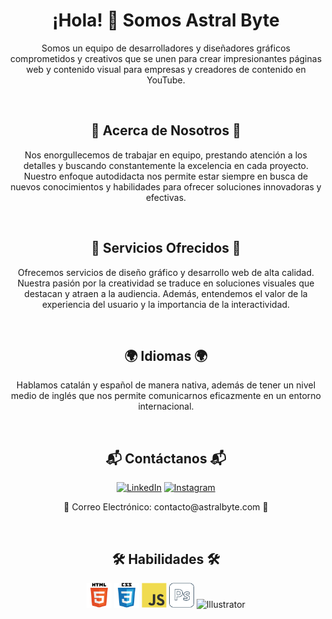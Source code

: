 <h1 align="center">¡Hola! 👋 Somos Astral Byte</h1>
<p align="center">Somos un equipo de desarrolladores y diseñadores gráficos comprometidos y creativos que se unen para crear impresionantes páginas web y contenido visual para empresas y creadores de contenido en YouTube.</p>
<br>
<h2 align="center">🌟 Acerca de Nosotros 🌟</h2>
<p align="center">Nos enorgullecemos de trabajar en equipo, prestando atención a los detalles y buscando constantemente la excelencia en cada proyecto. Nuestro enfoque autodidacta nos permite estar siempre en busca de nuevos conocimientos y habilidades para ofrecer soluciones innovadoras y efectivas.</p>
<br>
<h2 align="center">🎨 Servicios Ofrecidos 🎨</h2>
<p align="center">Ofrecemos servicios de diseño gráfico y desarrollo web de alta calidad. Nuestra pasión por la creatividad se traduce en soluciones visuales que destacan y atraen a la audiencia. Además, entendemos el valor de la experiencia del usuario y la importancia de la interactividad.</p>
<br>
<h2 align="center">🌍 Idiomas 🌍</h2>
<p align="center">Hablamos catalán y español de manera nativa, además de tener un nivel medio de inglés que nos permite comunicarnos eficazmente en un entorno internacional.</p>
<br>
<h2 align="center">📬 Contáctanos 📬</h2>
<p align="center">
  <a href="https://www.linkedin.com/in/astral-byte" target="_blank"><img src="https://raw.githubusercontent.com/rahuldkjain/github-profile-readme-generator/master/src/images/icons/Social/linked-in-alt.svg" alt="LinkedIn" height="30" width="40" /></a>
  <a href="https://www.instagram.com/astralbyte/" target="_blank"><img src="https://raw.githubusercontent.com/rahuldkjain/github-profile-readme-generator/master/src/images/icons/Social/instagram.svg" alt="Instagram" height="30" width="40" /></a>
  <p align="center">📧 Correo Electrónico: contacto@astralbyte.com 📧</p>
</p>
<br>
<h2 align="center">🛠️ Habilidades 🛠️</h2>
<p align="center">
  <img src="https://raw.githubusercontent.com/devicons/devicon/master/icons/html5/html5-original-wordmark.svg" alt="HTML5" width="40" height="40"/>
  <img src="https://raw.githubusercontent.com/devicons/devicon/master/icons/css3/css3-original-wordmark.svg" alt="CSS3" width="40" height="40"/>
  <img src="https://raw.githubusercontent.com/devicons/devicon/master/icons/javascript/javascript-original.svg" alt="JavaScript" width="40" height="40"/>
  <img src="https://raw.githubusercontent.com/devicons/devicon/master/icons/photoshop/photoshop-line.svg" alt="Photoshop" width="40" height="40"/>
  <img src="https://www.vectorlogo.zone/logos/adobe_illustrator/adobe_illustrator-icon.svg" alt="Illustrator" width="40" height="40"/>
</p>
